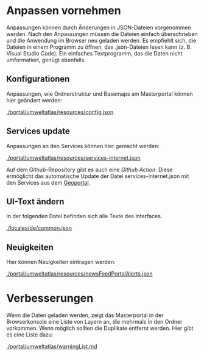 # Anpassen vornehmen 

Anpassungen können durch Änderungen in JSON-Dateien vorgenommen werden. Nach den Anpassungen müssen die Dateien einfach überschrieben und die Anwendung im Browser neu geladen werden. Es empfiehlt sich, die Dateien in einem Programm zu öffnen, das .json-Dateien lesen kann (z. B. Visual Studio Code). Ein einfaches Textprogramm, das die Daten nicht umformatiert, genügt ebenfalls.

## Konfigurationen

Anpassungen, wie Ordnerstruktur und Basemaps am Masterportal können hier geändert werden:

[./portal/umweltatlas/resources/config.json](./portal/umweltatlas/resources/config.json)


## Services update

Anpassungen an den Services können hier gemacht werden:

[./portal/umweltatlas/resources/services-internet.json](./portal/umweltatlas/resources/services-internet.json)

Auf dem Github-Repository gibt es auch eine *Github Action*. Diese ermöglicht das automatische Update der Datei services-internet.json mit den Services aus dem [Geoportal](https://gdi.berlin.de/viewer/main/#url).

## UI-Text ändern

In der folgenden Datei befinden sich alle Texte des Interfaces.

[./locales/de/common.json](./locales/de/common.json)


## Neuigkeiten 

Hier können Neuigkeiten eintragen werden:

[./portal/umweltatlas/resources/newsFeedPortalAlerts.json](./portal/umweltatlas/resources/newsFeedPortalAlerts.json)


# Verbesserungen

Wenn die Daten geladen werden, zeigt das Masterportal in der Browserkonsole eine Liste von Layern an, die mehrmals in den Ordner vorkommen. Wenn möglich sollten die Duplikate entfernt werden. 
Hier gibt es eine Liste dazu:

[./portal/umweltatlas/warningList.md](./portal/umweltatlas/warningList.md)
